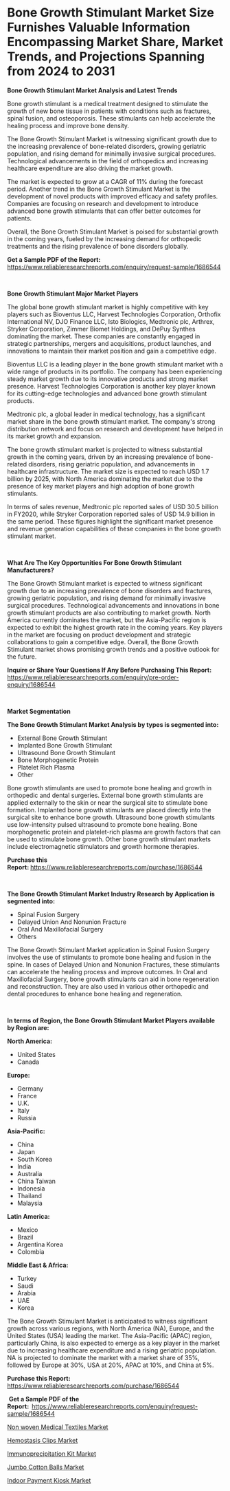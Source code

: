 <p><h1>Bone Growth Stimulant Market Size Furnishes Valuable Information Encompassing Market Share, Market Trends, and Projections Spanning from 2024 to 2031</h1></p><p><strong>Bone Growth Stimulant Market Analysis and Latest Trends</strong></p>
<p><p>Bone growth stimulant is a medical treatment designed to stimulate the growth of new bone tissue in patients with conditions such as fractures, spinal fusion, and osteoporosis. These stimulants can help accelerate the healing process and improve bone density.</p><p>The Bone Growth Stimulant Market is witnessing significant growth due to the increasing prevalence of bone-related disorders, growing geriatric population, and rising demand for minimally invasive surgical procedures. Technological advancements in the field of orthopedics and increasing healthcare expenditure are also driving the market growth.</p><p>The market is expected to grow at a CAGR of 11% during the forecast period. Another trend in the Bone Growth Stimulant Market is the development of novel products with improved efficacy and safety profiles. Companies are focusing on research and development to introduce advanced bone growth stimulants that can offer better outcomes for patients.</p><p>Overall, the Bone Growth Stimulant Market is poised for substantial growth in the coming years, fueled by the increasing demand for orthopedic treatments and the rising prevalence of bone disorders globally.</p></p>
<p><strong>Get a Sample PDF of the Report:&nbsp;</strong> <a href="https://www.reliableresearchreports.com/enquiry/request-sample/1686544">https://www.reliableresearchreports.com/enquiry/request-sample/1686544</a></p>
<p>&nbsp;</p>
<p><strong>Bone Growth Stimulant Major Market Players</strong></p>
<p><p>The global bone growth stimulant market is highly competitive with key players such as Bioventus LLC, Harvest Technologies Corporation, Orthofix International NV, DJO Finance LLC, Isto Biologics, Medtronic plc, Arthrex, Stryker Corporation, Zimmer Biomet Holdings, and DePuy Synthes dominating the market. These companies are constantly engaged in strategic partnerships, mergers and acquisitions, product launches, and innovations to maintain their market position and gain a competitive edge.</p><p>Bioventus LLC is a leading player in the bone growth stimulant market with a wide range of products in its portfolio. The company has been experiencing steady market growth due to its innovative products and strong market presence. Harvest Technologies Corporation is another key player known for its cutting-edge technologies and advanced bone growth stimulant products.</p><p>Medtronic plc, a global leader in medical technology, has a significant market share in the bone growth stimulant market. The company's strong distribution network and focus on research and development have helped in its market growth and expansion.</p><p>The bone growth stimulant market is projected to witness substantial growth in the coming years, driven by an increasing prevalence of bone-related disorders, rising geriatric population, and advancements in healthcare infrastructure. The market size is expected to reach USD 1.7 billion by 2025, with North America dominating the market due to the presence of key market players and high adoption of bone growth stimulants.</p><p>In terms of sales revenue, Medtronic plc reported sales of USD 30.5 billion in FY2020, while Stryker Corporation reported sales of USD 14.9 billion in the same period. These figures highlight the significant market presence and revenue generation capabilities of these companies in the bone growth stimulant market.</p></p>
<p>&nbsp;</p>
<p><strong>What Are The Key Opportunities For Bone Growth Stimulant Manufacturers?</strong></p>
<p><p>The Bone Growth Stimulant market is expected to witness significant growth due to an increasing prevalence of bone disorders and fractures, growing geriatric population, and rising demand for minimally invasive surgical procedures. Technological advancements and innovations in bone growth stimulant products are also contributing to market growth. North America currently dominates the market, but the Asia-Pacific region is expected to exhibit the highest growth rate in the coming years. Key players in the market are focusing on product development and strategic collaborations to gain a competitive edge. Overall, the Bone Growth Stimulant market shows promising growth trends and a positive outlook for the future.</p></p>
<p><strong>Inquire or Share Your Questions If Any Before Purchasing This Report:</strong> <a href="https://www.reliableresearchreports.com/enquiry/pre-order-enquiry/1686544">https://www.reliableresearchreports.com/enquiry/pre-order-enquiry/1686544</a></p>
<p>&nbsp;</p>
<p><strong>Market Segmentation</strong></p>
<p><strong>The Bone Growth Stimulant Market Analysis by types is segmented into:</strong></p>
<p><ul><li>External Bone Growth Stimulant</li><li>Implanted Bone Growth Stimulant</li><li>Ultrasound Bone Growth Stimulant</li><li>Bone Morphogenetic Protein</li><li>Platelet Rich Plasma</li><li>Other</li></ul></p>
<p><p>Bone growth stimulants are used to promote bone healing and growth in orthopedic and dental surgeries. External bone growth stimulants are applied externally to the skin or near the surgical site to stimulate bone formation. Implanted bone growth stimulants are placed directly into the surgical site to enhance bone growth. Ultrasound bone growth stimulants use low-intensity pulsed ultrasound to promote bone healing. Bone morphogenetic protein and platelet-rich plasma are growth factors that can be used to stimulate bone growth. Other bone growth stimulant markets include electromagnetic stimulators and growth hormone therapies.</p></p>
<p><strong>Purchase this Report:&nbsp;</strong><a href="https://www.reliableresearchreports.com/purchase/1686544">https://www.reliableresearchreports.com/purchase/1686544</a></p>
<p>&nbsp;</p>
<p><strong>The Bone Growth Stimulant Market Industry Research by Application is segmented into:</strong></p>
<p><ul><li>Spinal Fusion Surgery</li><li>Delayed Union And Nonunion Fracture</li><li>Oral And Maxillofacial Surgery</li><li>Others</li></ul></p>
<p><p>The Bone Growth Stimulant Market application in Spinal Fusion Surgery involves the use of stimulants to promote bone healing and fusion in the spine. In cases of Delayed Union and Nonunion Fractures, these stimulants can accelerate the healing process and improve outcomes. In Oral and Maxillofacial Surgery, bone growth stimulants can aid in bone regeneration and reconstruction. They are also used in various other orthopedic and dental procedures to enhance bone healing and regeneration.</p></p>
<p>&nbsp;</p>
<p><strong>In terms of Region, the Bone Growth Stimulant Market Players available by Region are:</strong></p>
<p>
    <p> <strong> North America: </strong>
        <ul>
            <li>United States</li>
            <li>Canada</li>
        </ul>
        </p> 
    <p> <strong> Europe: </strong>
        <ul>
            <li>Germany</li>
            <li>France</li>
            <li>U.K.</li>
            <li>Italy</li>
            <li>Russia</li>
        </ul>
        </p> 
    <p> <strong> Asia-Pacific: </strong>
        <ul>
            <li>China</li>
            <li>Japan</li>
            <li>South Korea</li>
            <li>India</li>
            <li>Australia</li>
            <li>China Taiwan</li>
            <li>Indonesia</li>
            <li>Thailand</li>
            <li>Malaysia</li>
        </ul>
        </p> 
    <p> <strong> Latin America: </strong>
        <ul>
            <li>Mexico</li>
            <li>Brazil</li>
            <li>Argentina Korea</li>
            <li>Colombia</li>
        </ul>
        </p> 
    <p> <strong> Middle East & Africa: </strong>
        <ul>
            <li>Turkey</li>
            <li>Saudi</li>
            <li>Arabia</li>
            <li>UAE</li>
            <li>Korea</li>
        </ul>
    </p>
    </p>
<p><p>The Bone Growth Stimulant Market is anticipated to witness significant growth across various regions, with North America (NA), Europe, and the United States (USA) leading the market. The Asia-Pacific (APAC) region, particularly China, is also expected to emerge as a key player in the market due to increasing healthcare expenditure and a rising geriatric population. NA is projected to dominate the market with a market share of 35%, followed by Europe at 30%, USA at 20%, APAC at 10%, and China at 5%.</p></p>
<p><strong>Purchase this Report: </strong><a href="https://www.reliableresearchreports.com/purchase/1686544">https://www.reliableresearchreports.com/purchase/1686544</a></p>
<p>&nbsp;<strong>Get a Sample PDF of the Report:&nbsp;&nbsp;</strong><a href="https://www.reliableresearchreports.com/enquiry/request-sample/1686544">https://www.reliableresearchreports.com/enquiry/request-sample/1686544</a></p>
<p><strong></strong></p>
<p><p><a href="https://medium.com/@tiffanytran1905/non-woven-medical-textiles-market-research-report-its-history-and-forecast-2024-to-2031-a3ad0e335b4b">Non woven Medical Textiles Market</a></p><p><a href="https://github.com/juancolorado15/Market-Research-Report-List-1/blob/main/hemostasis-clips-market.md">Hemostasis Clips Market</a></p><p><a href="https://medium.com/@lorilarson1929/immunoprecipitation-kit-market-the-key-to-successful-business-strategy-forecast-till-2031-4026fa472be2">Immunoprecipitation Kit Market</a></p><p><a href="https://medium.com/@cynthiajohnson755/jumbo-cotton-balls-market-size-and-market-trends-complete-industry-overview-2024-to-2031-a3ca2fd2ae8e">Jumbo Cotton Balls Market</a></p><p><a href="https://github.com/mohamedbakry57/Market-Research-Report-List-2/blob/main/indoor-payment-kiosk-market.md">Indoor Payment Kiosk Market</a></p></p>